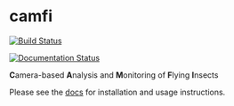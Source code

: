 # camfi

[![Build Status](https://travis-ci.com/J-Wall/camfi.svg?branch=main)](https://travis-ci.com/J-Wall/camfi)

[![Documentation Status](https://readthedocs.org/projects/camfi/badge/?version=latest)](https://camfi.readthedocs.io/en/latest/?badge=latest)

**C**amera-based **A**nalysis and **M**onitoring of **F**lying **I**nsects

Please see the [docs](https://camfi.readthedocs.io/en/latest/index.html) for
installation and usage instructions.
